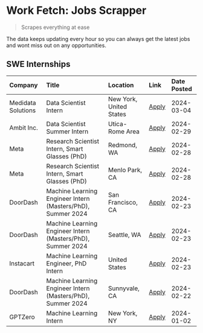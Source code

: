 # Work Fetch: Jobs Scrapper
> Scrapes everything at ease

The data keeps updating every hour so you can always get the latest jobs and wont miss out on any opportunities.

## SWE Internships
<!--START_SECTION:workfetch-->
| Company            | Title                                                       | Location                | Link                                                                                                                                                                                                                                                                   | Date Posted   |
|:-------------------|:------------------------------------------------------------|:------------------------|:-----------------------------------------------------------------------------------------------------------------------------------------------------------------------------------------------------------------------------------------------------------------------|:--------------|
| Medidata Solutions | Data Scientist Intern                                       | New York, United States | [Apply](https://www.linkedin.com/jobs/view/data-scientist-intern-at-medidata-solutions-3810253704?refId=NSXeEW9Hd7g%2FyUnnZR7KUA%3D%3D&trackingId=vMELh01dgGDCdVtMFt8xjw%3D%3D&position=10&pageNum=0&trk=public_jobs_jserp-result_search-card)                         | 2024-03-04    |
| Ambit Inc.         | Data Scientist Summer Intern                                | Utica-Rome Area         | [Apply](https://www.linkedin.com/jobs/view/data-scientist-summer-intern-at-ambit-inc-3843121918?refId=NSXeEW9Hd7g%2FyUnnZR7KUA%3D%3D&trackingId=ad2UjkA9mlsSpeOvw4kB5g%3D%3D&position=6&pageNum=0&trk=public_jobs_jserp-result_search-card)                            | 2024-02-29    |
| Meta               | Research Scientist Intern, Smart Glasses (PhD)              | Redmond, WA             | [Apply](https://www.linkedin.com/jobs/view/research-scientist-intern-smart-glasses-phd-at-meta-3811304794?refId=NSXeEW9Hd7g%2FyUnnZR7KUA%3D%3D&trackingId=%2Bl0GxsvRSynCJjU98LBMyQ%3D%3D&position=8&pageNum=0&trk=public_jobs_jserp-result_search-card)                | 2024-02-28    |
| Meta               | Research Scientist Intern, Smart Glasses (PhD)              | Menlo Park, CA          | [Apply](https://www.linkedin.com/jobs/view/research-scientist-intern-smart-glasses-phd-at-meta-3811308332?refId=NSXeEW9Hd7g%2FyUnnZR7KUA%3D%3D&trackingId=Ca6wO0XLLLvoz0JeG0PsFw%3D%3D&position=11&pageNum=0&trk=public_jobs_jserp-result_search-card)                 | 2024-02-28    |
| DoorDash           | Machine Learning Engineer Intern (Masters/PhD), Summer 2024 | San Francisco, CA       | [Apply](https://www.linkedin.com/jobs/view/machine-learning-engineer-intern-masters-phd-summer-2024-at-doordash-3736457737?refId=NSXeEW9Hd7g%2FyUnnZR7KUA%3D%3D&trackingId=RPgrtme1byVmRMJcHlEypQ%3D%3D&position=3&pageNum=0&trk=public_jobs_jserp-result_search-card) | 2024-02-23    |
| DoorDash           | Machine Learning Engineer Intern (Masters/PhD), Summer 2024 | Seattle, WA             | [Apply](https://www.linkedin.com/jobs/view/machine-learning-engineer-intern-masters-phd-summer-2024-at-doordash-3736455966?refId=NSXeEW9Hd7g%2FyUnnZR7KUA%3D%3D&trackingId=9Q4fPUKx5Ijwo0ELEXS4dw%3D%3D&position=4&pageNum=0&trk=public_jobs_jserp-result_search-card) | 2024-02-23    |
| Instacart          | Machine Learning Engineer, PhD Intern                       | United States           | [Apply](https://www.linkedin.com/jobs/view/machine-learning-engineer-phd-intern-at-instacart-3815634369?refId=NSXeEW9Hd7g%2FyUnnZR7KUA%3D%3D&trackingId=VahPD%2BOV9juDqCGaUQCkmw%3D%3D&position=5&pageNum=0&trk=public_jobs_jserp-result_search-card)                  | 2024-02-23    |
| DoorDash           | Machine Learning Engineer Intern (Masters/PhD), Summer 2024 | Sunnyvale, CA           | [Apply](https://www.linkedin.com/jobs/view/machine-learning-engineer-intern-masters-phd-summer-2024-at-doordash-3736454973?refId=NSXeEW9Hd7g%2FyUnnZR7KUA%3D%3D&trackingId=ZLB249SNjIFNSsA7DRmKjA%3D%3D&position=2&pageNum=0&trk=public_jobs_jserp-result_search-card) | 2024-02-22    |
| GPTZero            | Machine Learning Intern                                     | New York, NY            | [Apply](https://www.linkedin.com/jobs/view/machine-learning-intern-at-gptzero-3796844451?refId=NSXeEW9Hd7g%2FyUnnZR7KUA%3D%3D&trackingId=FkDLFtGSf6Nu8LEbO8K5VQ%3D%3D&position=9&pageNum=0&trk=public_jobs_jserp-result_search-card)                                   | 2024-01-02    |
<!--END_SECTION:workfetch-->

